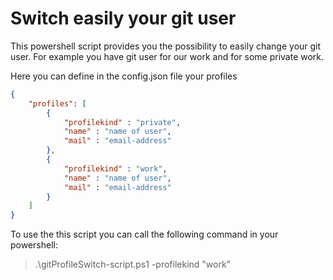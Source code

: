 # Switch easily your git user

This powershell script provides you the possibility to easily change your git user. For example you have git user for our work and for some private work. 

Here you can define in the config.json file your profiles

```json
{
    "profiles": [
        {
            "profilekind" : "private",
            "name" : "name of user",
            "mail" : "email-address"
        },
        {
            "profilekind" : "work",
            "name" : "name of user",
            "mail" : "email-address"
        }
    ]
}
```

To use the this script you can call the following command in your powershell:

> .\gitProfileSwitch-script.ps1 -profilekind "work"

